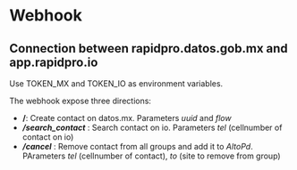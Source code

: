 # Webhook
## Connection between rapidpro.datos.gob.mx and app.rapidpro.io 
Use TOKEN_MX and TOKEN_IO as environment variables. 


The webhook expose three directions:
* **__/__**: Create contact on datos.mx. Parameters _uuid_ and _flow_ 
* _**/search_contact**_ : Search contact on io. Parameters _tel_ (cellnumber of contact on io)
* _**/cancel**_ : Remove contact from all groups and add it to _AltoPd_. PArameters _tel_ (cellnumber of contact), _to_ (site to remove from group)
